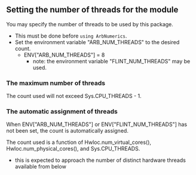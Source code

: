 ## Setting the number of threads for the module
You may specify the number of threads to be used by this package.
- This must be done before `using ArbNumerics`.
- Set the environment variable "ARB_NUM_THREADS" to the desired count.
  - ENV["ARB_NUM_THREADS"] = 8
    - note: the environment variable "FLINT_NUM_THREADS" may be used.

### The maximum number of threads
The count used will not exceed Sys.CPU_THREADS - 1.

### The automatic assignment of threads
When ENV["ARB_NUM_THREADS"] or ENV["FLINT_NUM_THREADS"] has not been set, the count is automatically assigned.

The count used is a function of Hwloc.num_virtual_cores(), Hwloc.num_physical_cores(), and Sys.CPU_THREADS.
- this is expected to approach the number of distinct hardware threads available from below